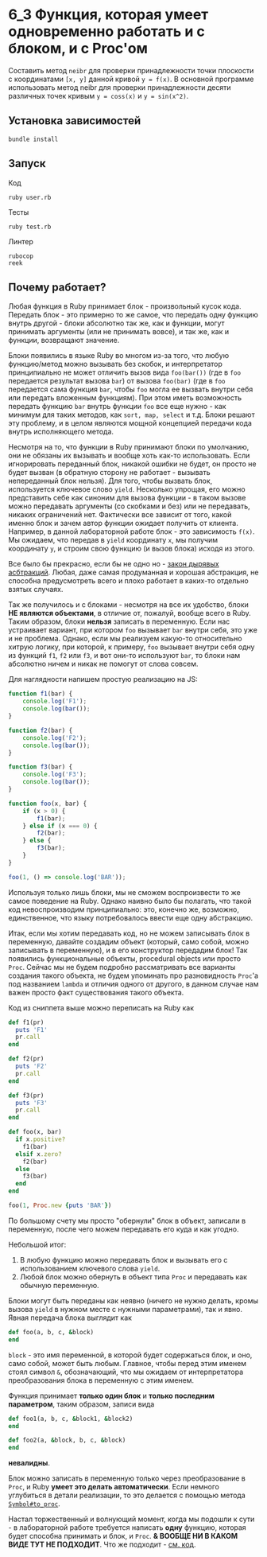 # 6_3 Функция, которая умеет одновременно работать и с блоком, и с Proc'ом

Составить метод `neibr` для проверки принадлежности точки плоскости с координатами `[x, y]` данной кривой `y = f(x)`. В основной программе использовать метод neibr для проверки принадлежности десяти различных точек кривым `y = coss(x)` и `y = sin(x^2)`.

## Установка зависимостей

```
bundle install
```

## Запуск

Код

```
ruby user.rb
```

Тесты

```
ruby test.rb
```

Линтер

```
rubocop
reek
```

## Почему работает?

Любая функция в Ruby принимает блок - произвольный кусок кода. Передать блок - это примерно то же самое, что передать 
одну функцию внутрь другой - блоки абсолютно так же, как и функции, могут принимать аргументы (или не принимать вовсе), и так же,
как и функции, возвращают значение.

Блоки появились в языке Ruby во многом из-за того, что любую функцию/метод можно вызывать без скобок, и интерпретатор принципиально не может отличить
вызов вида `foo(bar())` (где в `foo` передается результат вызова `bar`) от вызова `foo(bar)` (где в `foo` передается сама функция `bar`, чтобы `foo` могла ее вызвать внутри себя или передать вложенным функциям).
При этом иметь возможность передать функцию `bar` внутрь функции `foo` все еще нужно - как минимум для таких методов, как `sort, map, select` и т.д. Блоки решают эту проблему, и в целом являются мощной
концепцией передачи кода внутрь исполняющего метода.

Несмотря на то, что функции в Ruby принимают блоки по умолчанию, они не обязаны их вызывать и вообще хоть как-то использовать. Если игнорировать переданный блок, никакой ошибки не будет, он
просто не будет вызван (в обратную сторону не работает - вызывать непереданный блок нельзя). Для того, чтобы вызвать блок, используется ключевое слово `yield`. Несколько упрощая, его можно
представить себе как синоним для вызова функции - в таком вызове можно передавать аргументы (со скобками и без) или не передавать, никаких ограничений нет.
Фактически все зависит от того, какой именно блок и зачем автор функции ожидает получить от клиента. Например, в данной лабораторной работе блок - это зависимость `f(x)`.
Мы ожидаем, что передав в `yield` координату `x`, мы получим координату `y`, и строим свою функцию (и вызов блока) исходя из этого.

Все было бы прекрасно, если бы не одно но - [закон дырявых асбтракций](https://ru.wikipedia.org/wiki/%D0%A3%D1%80%D0%BE%D0%B2%D0%B5%D0%BD%D1%8C_%D0%B0%D0%B1%D1%81%D1%82%D1%80%D0%B0%D0%BA%D1%86%D0%B8%D0%B8_(%D0%BF%D1%80%D0%BE%D0%B3%D1%80%D0%B0%D0%BC%D0%BC%D0%B8%D1%80%D0%BE%D0%B2%D0%B0%D0%BD%D0%B8%D0%B5)#%D0%94%D1%8B%D1%80%D1%8F%D0%B2%D1%8B%D0%B5_%D0%B0%D0%B1%D1%81%D1%82%D1%80%D0%B0%D0%BA%D1%86%D0%B8%D0%B8).
Любая, даже самая продуманная и хорошая абстракция, не способна предусмотреть всего и плохо работает в каких-то отдельно взятых случаях.

Так же получилось и с блоками - несмотря на все их удобство, блоки **НЕ являются объектами**, в отличие от, пожалуй, вообще всего в Ruby.
Таким образом, блоки **нельзя** записать в переменную. Если нас устраивает вариант, при котором `foo` вызывает `bar` внутри себя, это уже и не проблема.
Однако, если мы реализуем какую-то относительно хитрую логику, при которой, к примеру, `foo` вызывает внутри себя одну из функций `f1`, `f2` или `f3`, и вот они-то используют `bar`,
то блоки нам абсолютно ничем и никак не помогут от слова совсем.

Для наглядности напишем простую реализацию на JS:

```js
function f1(bar) {
    console.log('F1');
    console.log(bar());
}

function f2(bar) {
    console.log('F2');
    console.log(bar());
}

function f3(bar) {
    console.log('F3');
    console.log(bar());
}

function foo(x, bar) {
    if (x > 0) {
        f1(bar);
    } else if (x === 0) {
        f2(bar);
    } else {
        f3(bar);
    }
}

foo(1, () => console.log('BAR'));
```

Используя только лишь блоки, мы не сможем воспроизвести то же самое поведение на Ruby. Однако наивно было бы полагать, что такой код невоспроизводим принципиально: это, конечно же,
возможно, единственное, что языку потребовалось ввести еще одну абстракцию.

Итак, если мы хотим передавать код, но не можем записывать блок в переменную, давайте создадим объект (который, само собой, можно записывать в переменную), и в его конструктор
передадим блок! Так появились функциональные объекты, procedural objects или просто `Proc`. Сейчас мы не будем подробно рассматривать все варианты создания такого объекта, 
не будем упоминать про разновидность `Proc`'а под названием `lambda` и отличия одного от другого, в данном случае нам важен просто факт существования такого объекта.

Код из сниппета выше можно переписать на Ruby как

```ruby
def f1(pr)
  puts 'F1'
  pr.call
end

def f2(pr)
  puts 'F2'
  pr.call
end

def f3(pr)
  puts 'F3'
  pr.call
end

def foo(x, bar)
  if x.positive?
    f1(bar)
  elsif x.zero?
    f2(bar)
  else
    f3(bar)
  end
end

foo(1, Proc.new {puts 'BAR'})
```

По большому счету мы просто "обернули" блок в объект, записали в переменную, после чего можем передавать его куда и как угодно.

Небольшой итог:

1. В любую функцию можно передавать блок и вызывать его с использованием ключевого слова `yield`.
2. Любой блок можно обернуть в объект типа `Proc` и передавать как обычную переменную.

Блоки могут быть переданы как неявно (ничего не нужно делать, кромы вызова `yield` в нужном месте с нужными параметрами), 
так и явно. Явная передача блока выглядит как

```ruby
def foo(a, b, c, &block)
end
```

`block` - это имя переменной, в которой будет содержаться блок, и оно, само собой, может быть любым. Главное, чтобы перед этим именем
стоял символ `&`, обозначающий, что мы ожидаем от интерпретатора преобразования блока в переменную с этим именем.

Функция принимает **только один блок** и **только последним параметром**, таким образом, записи вида

```ruby
def foo1(a, b, c, &block1, &block2)
end

def foo2(a, &block, b, c, &block)
end
```

**невалидны**.

Блок можно записать в переменную только через преобразование в `Proc`, и Ruby **умеет это делать автоматически**. Если немного углубиться в детали
реализации, то это делается с помощью метода [`Symbol#to_proc`](https://borgs.cybrilla.com/tils/symbol-to-proc-in-ruby/#:~:text=Yes%20it%20adds%20the%20numbers%2C%20but%20how%20does%20this%20work%3F&text=to_proc%20returns%20a%20simple%20Proc,and%20is%20much%20more%20sophisticated.).

Настал торжественный и волнующий момент, когда мы подошли к сути - в лабораторной работе требуется написать **одну** функцию, которая будет способна принимать и блок, и `Proc`.
**& ВООБЩЕ НИ В КАКОМ ВИДЕ ТУТ НЕ ПОДХОДИТ**. Что же подходит - [см. код](main.rb).
